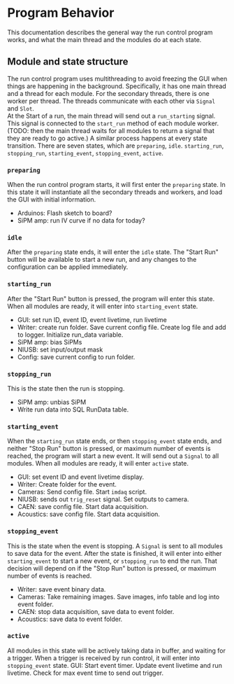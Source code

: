# Program Behavior
This documentation describes the general way the run control program works, and what the main thread and the modules do at each state.

## Module and state structure
The run control program uses multithreading to avoid freezing the GUI when things are happening in the background. Specifically, it has one main thread and a thread for each module. For the secondary threads, there is one worker per thread. The threads communicate with each other via `Signal` and `Slot`.  
At the Start of a run, the main thread will send out a `run_starting` signal. This signal is connected to the `start_run` method of each module worker. (TODO: then the main thread waits for all modules to return a signal that they are ready to go active.) A similar process happens at every state transition.
There are seven states, which are `preparing`, `idle`. `starting_run`, `stopping_run`, `starting_event`, `stopping_event`, `active`. 
### `preparing`
When the run control program starts, it will first enter the `preparing` state. In this state it will instantiate all the secondary threads and workers, and load the GUI with initial information.
- Arduinos: Flash sketch to board?
- SiPM amp: run IV curve if no data for today?
### `idle`
After the `preparing` state ends, it will enter the `idle` state. The "Start Run" button will be available to start a new run, and any changes to the configuration can be applied immediately.
### `starting_run`
After the "Start Run" button is pressed, the program will enter this state. When all modules are ready, it will enter into `starting_event` state.
- GUI: set run ID, event ID, event livetime, run livetime
- Writer: create run folder. Save current config file. Create log file and add to logger. Initialize run_data variable.
- SiPM amp: bias SiPMs
- NIUSB: set input/output mask
- Config: save current config to run folder.
### `stopping_run`
This is the state then the run is stopping.
- SiPM amp: unbias SiPM
- Write run data into SQL RunData table.
### `starting_event`
When the `starting_run` state ends, or then `stopping_event` state ends, and neither "Stop Run" button is pressed, or maximum number of events is reached, the program will start a new event. It will send out a `Signal` to all modules. When all modules are ready, it will enter `active` state.
- GUI: set event ID and event livetime display.
- Writer: Create folder for the event.
- Cameras: Send config file. Start `imdaq` script.
- NIUSB: sends out `trig_reset` signal. Set outputs to camera.
- CAEN: save config file. Start data acquisition.
- Acoustics: save config file. Start data acquisition.
### `stopping_event`
This is the state when the event is stopping. A `Signal` is sent to all modules to save data for the event. After the state is finished, it will enter into either `starting_event` to start a new event, or `stopping_run` to end the run. That decision will depend on if the "Stop Run" button is pressed, or maximum number of events is reached.
- Writer: save event binary data.
- Cameras: Take remaining images. Save images, info table and log into event folder.
- CAEN: stop data acquisition, save data to event folder.
- Acoustics: save data to event folder.
### `active`
All modules in this state will be actively taking data in buffer, and waiting for a trigger. When a trigger is received by run control, it will enter into `stopping_event` state.
GUI: Start event timer. Update event livetime and run livetime. Check for max event time to send out trigger.
